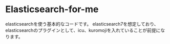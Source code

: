 # Elasticsearch-for-me
elasticsearchを使う基本的なコードです。
elasticsearch7を想定しており、elasticsearchのプラグインとして、icu、kuromojiを入れていることが前提になります。

